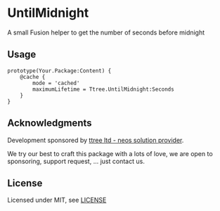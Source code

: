 # UntilMidnight

A small Fusion helper to get the number of seconds before midnight

Usage
-----

    prototype(Your.Package:Content) {
        @cache {
            mode = 'cached'
            maximumLifetime = Ttree.UntilMidnight:Seconds
        }
    }
    
Acknowledgments
---------------

Development sponsored by [ttree ltd - neos solution provider](http://ttree.ch).

We try our best to craft this package with a lots of love, we are open to
sponsoring, support request, ... just contact us.

License
-------

Licensed under MIT, see [LICENSE](LICENSE)
